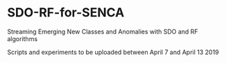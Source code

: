 # SDO-RF-for-SENCA
Streaming Emerging New Classes and Anomalies with SDO and RF algorithms

Scripts and experiments to be uploaded between April 7 and April 13 2019

